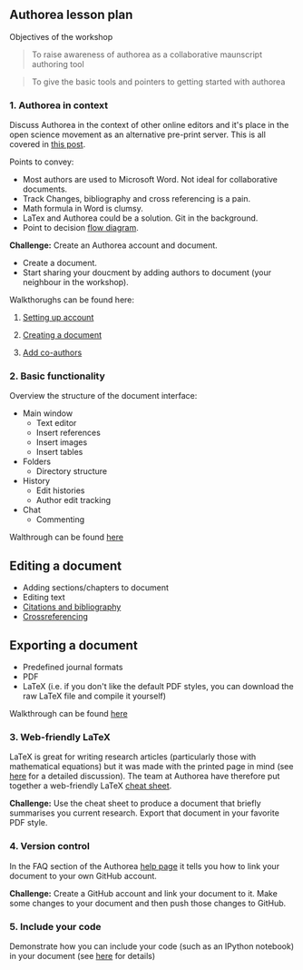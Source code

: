 ## Authorea lesson plan

Objectives of the workshop
> To raise awareness of authorea as a collaborative maunscript authoring tool 


> To give the basic tools and pointers to getting started with authorea

### 1. Authorea in context

Discuss Authorea in the context of other online editors and it's place in the open science movement as an
alternative pre-print server. This is all covered in [this post](http://resbaz.tumblr.com/post/88732843274/authorea-a-review).

Points to convey:
* Most authors are used to Microsoft Word. Not ideal for collaborative documents.
* Track Changes, bibliography and cross referencing is a pain.
* Math formula in Word is clumsy.
* LaTex and Authorea could be a solution. Git in the background.
* Point to decision [flow diagram](https://docs.google.com/presentation/d/1JQA6NyItxiKtkmGBWiGL9Bqk0asU064Cr3FF1ZT_nq8/edit#slide=id.p).

**Challenge:** Create an Authorea account and document.

* Create a document. 
* Start sharing your doucment by adding authors to document (your neighbour in the workshop).

Walkthorughs can be found here:

1. [Setting up account](01_Setup/setup.md)

2. [Creating a document](02_Create/create.md)

3. [Add co-authors](03_AddCollaborators/addCollaborators.md)


### 2. Basic functionality

Overview the structure of the document interface:

* Main window
  * Text editor
  * Insert references
  * Insert images
  * Insert tables
* Folders
  * Directory structure
* History
  * Edit histories
  * Author edit tracking
* Chat
  * Commenting

Walthrough can be found [here](04_DraftingLatex/draftingLatex.md)

## Editing a document
* Adding sections/chapters to document
* Editing text
* [Citations and bibliography](07_Citations/insertingCitations.md)
* [Crossreferencing](06_Figures/insertingFigures.md)

## Exporting a document
* Predefined journal formats
* PDF
* LaTeX (i.e. if you don't like the default PDF styles, you can download the raw LaTeX file and compile it yourself)

Walkthrough can be found [here](10_exportingDocument/exportingFinalDocument.md)

### 3. Web-friendly LaTeX

LaTeX is great for writing research articles (particularly those with mathematical equations) but it was made
with the printed page in mind (see [here](https://authorea.com/users/3/articles/4675/_show_article) for a detailed 
discussion). The team at Authorea have therefore put together a web-friendly LaTeX 
[cheat sheet](https://authorea.com/users/3/articles/6868/_show_article). 

**Challenge:** Use the cheat sheet to produce a document that briefly summarises you current research. Export that document in your favorite PDF style.

### 4. Version control

In the FAQ section of the Authorea [help page](https://www.authorea.com/help) it tells you how to link 
your document to your own GitHub account.

**Challenge:** Create a GitHub account and link your document to it. Make some changes to your document
and then push those changes to GitHub.

### 5. Include your code

Demonstrate how you can include your code (such as an IPython notebook) in your document (see 
[here](https://www.authorea.com/users/3/articles/3904/_show_article) for details)
